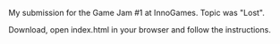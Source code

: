 My submission for the Game Jam #1 at InnoGames. Topic was "Lost".

Download, open index.html in your browser and follow the instructions.
